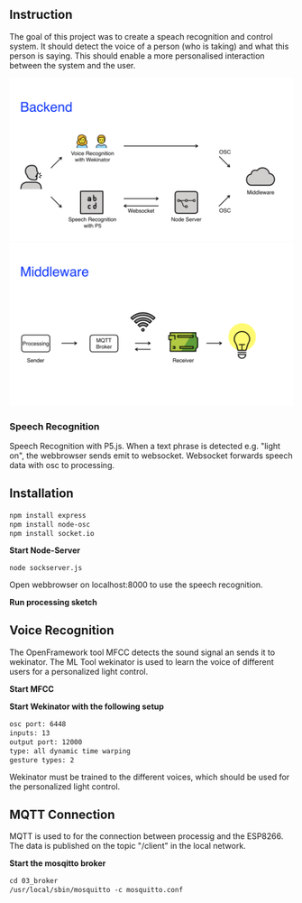 ## Instruction
The goal of this project was to create a speach recognition and control system. It should detect the voice of a person 
(who is taking) and what this person is saying. This should enable a more personalised interaction between the system and the user. 

![alt text](https://github.com/ValGrapp/ML-SpeachControlRecognition/blob/master/img/back.png)
![alt text](https://github.com/ValGrapp/ML-SpeachControlRecognition/blob/master/img/middleware.png)


### Speech Recognition
Speech Recognition with P5.js. When a text phrase is detected e.g. "light on", the webbrowser sends emit to websocket. Websocket forwards speech data with osc to processing.

## Installation
```
npm install express
npm install node-osc
npm install socket.io
```

**Start Node-Server**
```
node sockserver.js
```

Open webbrowser on localhost:8000 to use the speech recognition.

**Run processing sketch**

## Voice Recognition
The OpenFramework tool MFCC detects the sound signal an sends it to wekinator. The ML Tool wekinator is used to learn the voice of different users for a personalized light control.

**Start MFCC**

**Start Wekinator with the following setup**
```
osc port: 6448
inputs: 13
output port: 12000
type: all dynamic time warping
gesture types: 2
```

Wekinator must be trained to the different voices, which should be used for the personalized light control.

## MQTT Connection
MQTT is used to for the connection between processig and the ESP8266. The data is published on the topic "/client" in the local network.

**Start the mosqitto broker**
```
cd 03_broker
/usr/local/sbin/mosquitto -c mosquitto.conf
```

